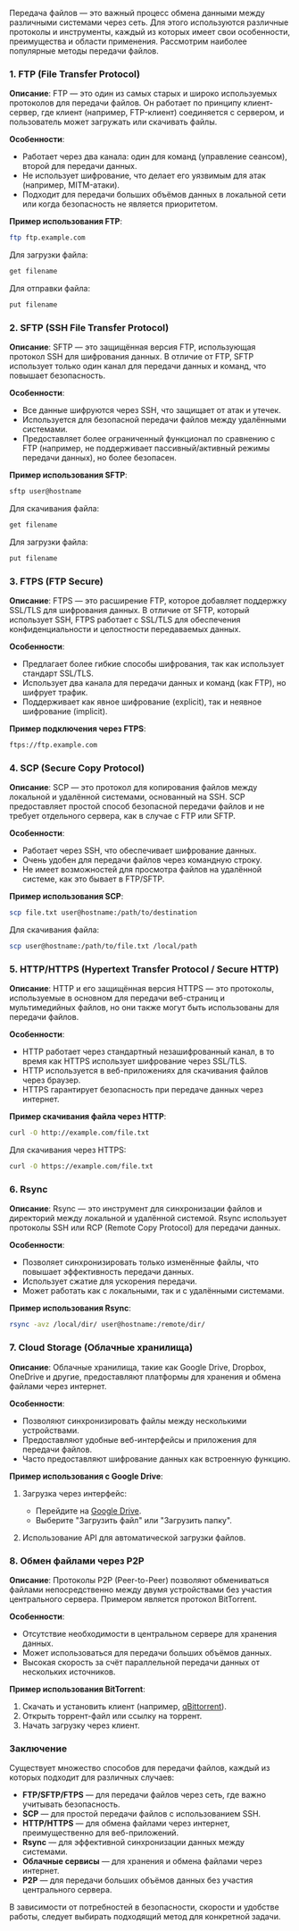 Передача файлов — это важный процесс обмена данными между различными системами через сеть. Для этого используются различные протоколы и инструменты, каждый из которых имеет свои особенности, преимущества и области применения. Рассмотрим наиболее популярные методы передачи файлов.

### 1. FTP (File Transfer Protocol)

**Описание**: FTP — это один из самых старых и широко используемых протоколов для передачи файлов. Он работает по принципу клиент-сервер, где клиент (например, FTP-клиент) соединяется с сервером, и пользователь может загружать или скачивать файлы.

**Особенности**:
- Работает через два канала: один для команд (управление сеансом), второй для передачи данных.
- Не использует шифрование, что делает его уязвимым для атак (например, MITM-атаки).
- Подходит для передачи больших объёмов данных в локальной сети или когда безопасность не является приоритетом.

**Пример использования FTP**:
```bash
ftp ftp.example.com
```
Для загрузки файла:
```bash
get filename
```
Для отправки файла:
```bash
put filename
```

### 2. SFTP (SSH File Transfer Protocol)

**Описание**: SFTP — это защищённая версия FTP, использующая протокол SSH для шифрования данных. В отличие от FTP, SFTP использует только один канал для передачи данных и команд, что повышает безопасность.

**Особенности**:
- Все данные шифруются через SSH, что защищает от атак и утечек.
- Используется для безопасной передачи файлов между удалёнными системами.
- Предоставляет более ограниченный функционал по сравнению с FTP (например, не поддерживает пассивный/активный режимы передачи данных), но более безопасен.

**Пример использования SFTP**:
```bash
sftp user@hostname
```
Для скачивания файла:
```bash
get filename
```
Для загрузки файла:
```bash
put filename
```

### 3. FTPS (FTP Secure)

**Описание**: FTPS — это расширение FTP, которое добавляет поддержку SSL/TLS для шифрования данных. В отличие от SFTP, который использует SSH, FTPS работает с SSL/TLS для обеспечения конфиденциальности и целостности передаваемых данных.

**Особенности**:
- Предлагает более гибкие способы шифрования, так как использует стандарт SSL/TLS.
- Использует два канала для передачи данных и команд (как FTP), но шифрует трафик.
- Поддерживает как явное шифрование (explicit), так и неявное шифрование (implicit).

**Пример подключения через FTPS**:
```bash
ftps://ftp.example.com
```

### 4. SCP (Secure Copy Protocol)

**Описание**: SCP — это протокол для копирования файлов между локальной и удалённой системами, основанный на SSH. SCP предоставляет простой способ безопасной передачи файлов и не требует отдельного сервера, как в случае с FTP или SFTP.

**Особенности**:
- Работает через SSH, что обеспечивает шифрование данных.
- Очень удобен для передачи файлов через командную строку.
- Не имеет возможностей для просмотра файлов на удалённой системе, как это бывает в FTP/SFTP.

**Пример использования SCP**:
```bash
scp file.txt user@hostname:/path/to/destination
```
Для скачивания файла:
```bash
scp user@hostname:/path/to/file.txt /local/path
```

### 5. HTTP/HTTPS (Hypertext Transfer Protocol / Secure HTTP)

**Описание**: HTTP и его защищённая версия HTTPS — это протоколы, используемые в основном для передачи веб-страниц и мультимедийных файлов, но они также могут быть использованы для передачи файлов.

**Особенности**:
- HTTP работает через стандартный незашифрованный канал, в то время как HTTPS использует шифрование через SSL/TLS.
- HTTP используется в веб-приложениях для скачивания файлов через браузер.
- HTTPS гарантирует безопасность при передаче данных через интернет.

**Пример скачивания файла через HTTP**:
```bash
curl -O http://example.com/file.txt
```
Для скачивания через HTTPS:
```bash
curl -O https://example.com/file.txt
```

### 6. Rsync

**Описание**: Rsync — это инструмент для синхронизации файлов и директорий между локальной и удалённой системой. Rsync использует протоколы SSH или RCP (Remote Copy Protocol) для передачи данных.

**Особенности**:
- Позволяет синхронизировать только изменённые файлы, что повышает эффективность передачи данных.
- Использует сжатие для ускорения передачи.
- Может работать как с локальными, так и с удалёнными системами.

**Пример использования Rsync**:
```bash
rsync -avz /local/dir/ user@hostname:/remote/dir/
```

### 7. Cloud Storage (Облачные хранилища)

**Описание**: Облачные хранилища, такие как Google Drive, Dropbox, OneDrive и другие, предоставляют платформы для хранения и обмена файлами через интернет.

**Особенности**:
- Позволяют синхронизировать файлы между несколькими устройствами.
- Предоставляют удобные веб-интерфейсы и приложения для передачи файлов.
- Часто предоставляют шифрование данных как встроенную функцию.

**Пример использования с Google Drive**:
1. Загрузка через интерфейс:
   - Перейдите на [Google Drive](https://drive.google.com).
   - Выберите "Загрузить файл" или "Загрузить папку".
   
2. Использование API для автоматической загрузки файлов.

### 8. Обмен файлами через P2P

**Описание**: Протоколы P2P (Peer-to-Peer) позволяют обмениваться файлами непосредственно между двумя устройствами без участия центрального сервера. Примером является протокол BitTorrent.

**Особенности**:
- Отсутствие необходимости в центральном сервере для хранения данных.
- Может использоваться для передачи больших объёмов данных.
- Высокая скорость за счёт параллельной передачи данных от нескольких источников.

**Пример использования BitTorrent**:
1. Скачать и установить клиент (например, [qBittorrent](https://www.qbittorrent.org/)).
2. Открыть торрент-файл или ссылку на торрент.
3. Начать загрузку через клиент.

### Заключение

Существует множество способов для передачи файлов, каждый из которых подходит для различных случаев:

- **FTP/SFTP/FTPS** — для передачи файлов через сеть, где важно учитывать безопасность.
- **SCP** — для простой передачи файлов с использованием SSH.
- **HTTP/HTTPS** — для обмена файлами через интернет, преимущественно для веб-приложений.
- **Rsync** — для эффективной синхронизации данных между системами.
- **Облачные сервисы** — для хранения и обмена файлами через интернет.
- **P2P** — для передачи больших объёмов данных без участия центрального сервера.

В зависимости от потребностей в безопасности, скорости и удобстве работы, следует выбирать подходящий метод для конкретной задачи.
